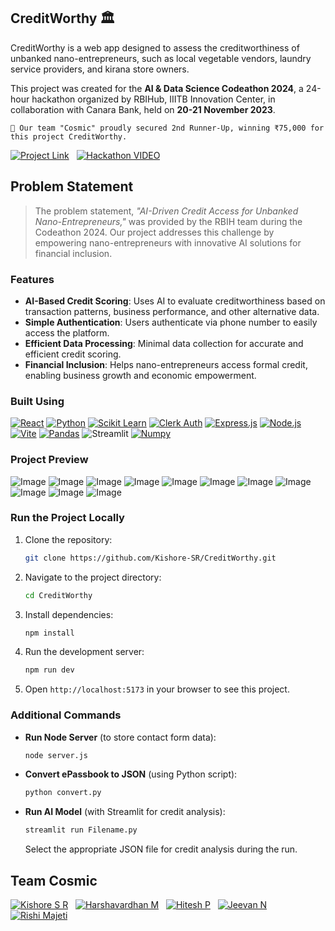 ## CreditWorthy 🏛️

CreditWorthy is a web app designed to assess the creditworthiness of unbanked nano-entrepreneurs, such as local vegetable vendors, laundry service providers, and kirana store owners. 

This project was created for the **AI & Data Science Codeathon 2024**, a 24-hour hackathon organized by RBIHub, IIITB Innovation Center, in collaboration with Canara Bank, held on **20-21 November 2023**.

`🏅 Our team "Cosmic" proudly secured 2nd Runner-Up, winning ₹75,000 for this project CreditWorthy.`

[![Project Link](https://img.shields.io/badge/Project%20Link-37a779?style=for-the-badge)](https://creditworthy.vercel.app/)  &nbsp; 
[![Hackathon VIDEO](https://img.shields.io/badge/hackathon%20VIDEO-%23FF0000.svg?style=for-the-badge&logo=YouTube&logoColor=white)](https://youtu.be/vte1DKiFjAM?si=IpzgvN7MllpUI_BB)  

## Problem Statement
> The problem statement, *"AI-Driven Credit Access for Unbanked Nano-Entrepreneurs,"* was provided by the RBIH team during the Codeathon 2024. Our project addresses this challenge by empowering nano-entrepreneurs with innovative AI solutions for financial inclusion.

### Features
- **AI-Based Credit Scoring**: Uses AI to evaluate creditworthiness based on transaction patterns, business performance, and other alternative data.
- **Simple Authentication**: Users authenticate via phone number to easily access the platform.
- **Efficient Data Processing**: Minimal data collection for accurate and efficient credit scoring.
- **Financial Inclusion**: Helps nano-entrepreneurs access formal credit, enabling business growth and economic empowerment.

### Built Using
[![React](https://img.shields.io/badge/react-%2320232a.svg?&style=for-the-badge&logo=react&logoColor=%2361DAFB)](https://reactjs.org/)
[![Python](https://img.shields.io/badge/python-%2314354C.svg?&style=for-the-badge&logo=python&logoColor=white)](https://www.python.org/)
[![Scikit Learn](https://img.shields.io/badge/scikit_learn-%23F7931E.svg?&style=for-the-badge&logo=scikit-learn&logoColor=white)](https://scikit-learn.org/)
[![Clerk Auth](https://img.shields.io/badge/clerk_auth-%23047D6A.svg?&style=for-the-badge&logo=clerk&logoColor=white)](https://clerk.dev/)
[![Express.js](https://img.shields.io/badge/express.js-%23404d59.svg?&style=for-the-badge&logo=express&logoColor=white)](https://expressjs.com/)
[![Node.js](https://img.shields.io/badge/node.js-%23339933.svg?&style=for-the-badge&logo=node.js&logoColor=white)](https://nodejs.org/)
[![Vite](https://img.shields.io/badge/Vite-643EED.svg?style=for-the-badge&logo=vite&logoColor=white)](https://vitejs.dev/)
[![Pandas](https://img.shields.io/badge/pandas-%23150458.svg?&style=for-the-badge&logo=pandas&logoColor=white)](https://pandas.pydata.org/)
![Streamlit](https://img.shields.io/badge/Streamlit-%23FF4B4B.svg?style=for-the-badge&logoColor=white)
[![Numpy](https://img.shields.io/badge/numpy-%23013243.svg?&style=for-the-badge&logo=numpy&logoColor=white)](https://numpy.org/)

### Project Preview
![Image](https://github.com/user-attachments/assets/691cff19-d6b0-4e65-90db-5a5202729ad4)
![Image](https://github.com/user-attachments/assets/6b32ff37-909d-4ac9-8a50-eb16c39e6fc6)
![Image](https://github.com/user-attachments/assets/ea66ca30-de51-4a94-899d-eb36800036f1)
![Image](https://github.com/user-attachments/assets/3205fef7-2772-4cb5-9e3d-0b16c1cc37ca)
![Image](https://github.com/user-attachments/assets/f5a89357-610b-4366-a7e1-47c635652234)
![Image](https://github.com/user-attachments/assets/4ff73bb1-df76-4e42-8df3-de84d34283a4)
![Image](https://github.com/user-attachments/assets/921743c4-1b1e-4c89-93c0-6688ed009559)
![Image](https://github.com/user-attachments/assets/3038494e-5885-4874-9c65-9181b0bf63b1)
![Image](https://github.com/user-attachments/assets/f575fd1a-306a-48a6-88c7-7e0a00f57743)
![Image](https://github.com/user-attachments/assets/1f5b08c7-c4a6-44a7-a184-5a214c173768)
![Image](https://github.com/user-attachments/assets/7cb5ea6e-9831-40b1-8544-c8f5b542d6c3)

### Run the Project Locally

1. Clone the repository:
    ```bash
    git clone https://github.com/Kishore-SR/CreditWorthy.git
    ```
2. Navigate to the project directory:
    ```bash
    cd CreditWorthy
    ```
3. Install dependencies:
    ```bash
    npm install
    ```
4. Run the development server:
    ```bash
    npm run dev
    ```
5. Open `http://localhost:5173` in your browser to see this project.

### Additional Commands

- **Run Node Server** (to store contact form data):
    ```bash
    node server.js
    ```

- **Convert ePassbook to JSON** (using Python script):
    ```bash
    python convert.py
    ```

- **Run AI Model** (with Streamlit for credit analysis):
    ```bash
    streamlit run Filename.py
    ```
    Select the appropriate JSON file for credit analysis during the run.


## Team Cosmic

[![Kishore S R](https://img.shields.io/badge/kishore%20s%20r-%230077B5.svg?style=for-the-badge&logo=linkedin&logoColor=white)](https://www.linkedin.com/in/Kishore-SR) &nbsp;
[![Harshavardhan M](https://img.shields.io/badge/harshavardhan%20m-%230077B5.svg?style=for-the-badge&logo=linkedin&logoColor=white)](https://www.linkedin.com/in/harshavardhan-md/) &nbsp;
[![Hitesh P](https://img.shields.io/badge/hitesh%20p-%230077B5.svg?style=for-the-badge&logo=linkedin&logoColor=white)](https://www.linkedin.com/in/hitesh-p-aa55662a3)
&nbsp;
[![Jeevan N](https://img.shields.io/badge/jeevan%20n-%230077B5.svg?style=for-the-badge&logo=linkedin&logoColor=white)](https://www.linkedin.com/in/jeevan-n-39a5652a3)
&nbsp;
[![Rishi Majeti](https://img.shields.io/badge/Rishi%20Majeti-%230077B5.svg?style=for-the-badge&logo=linkedin&logoColor=white)](https://www.linkedin.com/in/rishi-majeti-01b6102b4/)
